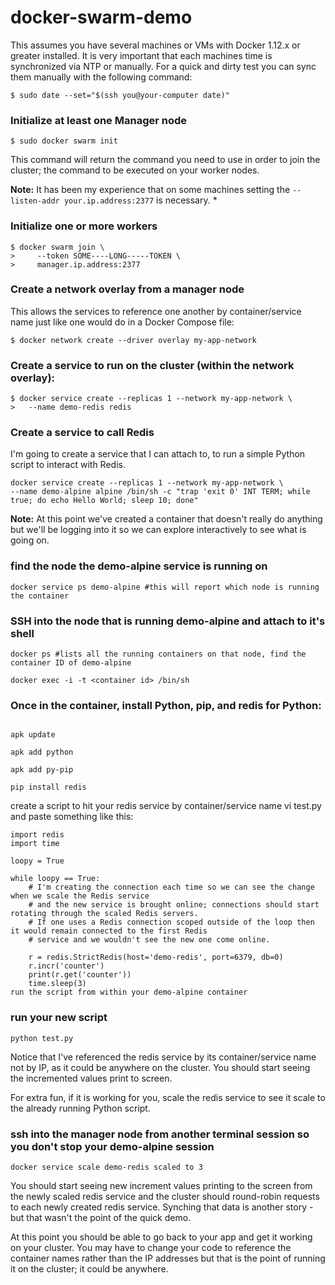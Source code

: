 # docker-swarm-demo

This assumes you have several machines or VMs with Docker 1.12.x or greater installed.  It is very important that each machines time is synchronized via NTP or manually. For a quick and dirty test you can sync them manually with the following command:

```{bash}
$ sudo date --set="$(ssh you@your-computer date)"
```

### Initialize at least one Manager node
```{bash}
$ sudo docker swarm init 
```
This command will return the command you need to use in order to join the cluster; the command to be executed on your worker nodes.

**Note:** It has been my experience that on some machines setting the `--listen-addr your.ip.address:2377` is necessary.
* 

### Initialize one or more workers
```{bash}
$ docker swarm join \
>     --token SOME----LONG-----TOKEN \
>     manager.ip.address:2377
```


### Create a network overlay from a manager node
This allows the services to reference one another by container/service name just like one would do in a Docker Compose file:

```{bash}
$ docker network create --driver overlay my-app-network
```

### Create a service to run on the cluster (within the network overlay):
```{bash}
$ docker service create --replicas 1 --network my-app-network \
>   --name demo-redis redis
```

### Create a service to call Redis
I'm going to create a service that I can attach to, to run a simple Python script to interact with Redis.

```{bash}
docker service create --replicas 1 --network my-app-network \
--name demo-alpine alpine /bin/sh -c "trap 'exit 0' INT TERM; while true; do echo Hello World; sleep 10; done"
```

**Note:** At this point we've created a container that doesn't really do anything but we'll be logging into it so we can explore interactively to see what is going on.


### find the node the demo-alpine service is running on

`docker service ps demo-alpine #this will report which node is running the container`

### SSH into the node that is running demo-alpine and attach to it's shell

```{bash}
docker ps #lists all the running containers on that node, find the container ID of demo-alpine

docker exec -i -t <container id> /bin/sh
```
### Once in the container, install Python, pip, and redis for Python:
```{bash}

apk update

apk add python

apk add py-pip

pip install redis
```
create a script to hit your redis service by container/service name vi test.py and paste something like this:
```{python}
import redis
import time

loopy = True

while loopy == True:
    # I'm creating the connection each time so we can see the change when we scale the Redis service
    # and the new service is brought online; connections should start rotating through the scaled Redis servers.
    # If one uses a Redis connection scoped outside of the loop then it would remain connected to the first Redis
    # service and we wouldn't see the new one come online.

    r = redis.StrictRedis(host='demo-redis', port=6379, db=0)
    r.incr('counter')
    print(r.get('counter'))
    time.sleep(3)
run the script from within your demo-alpine container
```
### run your new script
`python test.py`

Notice that I've referenced the redis service by its container/service name not by IP, as it could be anywhere on the cluster. You should start seeing the incremented values print to screen.

For extra fun, if it is working for you, scale the redis service to see it scale to the already running Python script.

### ssh into the manager node from another terminal session so you don't stop your demo-alpine session
```{bash}
docker service scale demo-redis scaled to 3
```
You should start seeing new increment values printing to the screen from the newly scaled redis service and the cluster should round-robin requests to each newly created redis service. Synching that data is another story - but that wasn't the point of the quick demo.

At this point you should be able to go back to your app and get it working on your cluster. You may have to change your code to reference the container names rather than the IP addresses but that is the point of running it on the cluster; it could be anywhere.
